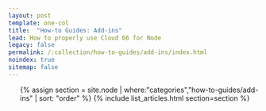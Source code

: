 ```yaml
---
layout: post
template: one-col
title:  "How-to Guides: Add-ins"
lead: How to properly use Cloud 66 for Node
legacy: false
permalink: /:collection/how-to-guides/add-ins/index.html
noindex: true
sitemap: false
---
```


<div class="Toc Toc--howto">
    <ul>
    {% assign section = site.node | where:"categories","how-to-guides/add-ins" | sort: "order" %}
    {% include list_articles.html section=section %}
</ul>

</div><!--/.Toc-->
